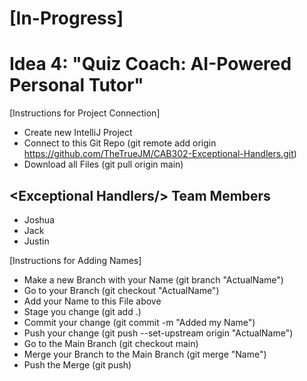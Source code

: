 # [In-Progress]
# Idea 4: "Quiz Coach: AI-Powered Personal Tutor"

[Instructions for Project Connection]
- Create new IntelliJ Project
- Connect to this Git Repo (git remote add origin https://github.com/TheTrueJM/CAB302-Exceptional-Handlers.git)
- Download all Files (git pull origin main)

## \<Exceptional Handlers/> Team Members
- Joshua
- Jack
- Justin

[Instructions for Adding Names]
- Make a new Branch with your Name (git branch "ActualName")
- Go to your Branch (git checkout "ActualName") 
- Add your Name to this File above
- Stage you change (git add .)
- Commit your change (git commit -m "Added my Name")
- Push your change (git push --set-upstream origin "ActualName")
- Go to the Main Branch (git checkout main)
- Merge your Branch to the Main Branch (git merge "Name")
- Push the Merge (git push)
